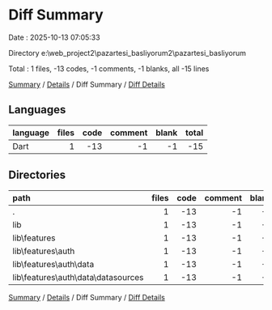 # Diff Summary

Date : 2025-10-13 07:05:33

Directory e:\\web_project2\\pazartesi_basliyorum2\\pazartesi_basliyorum

Total : 1 files,  -13 codes, -1 comments, -1 blanks, all -15 lines

[Summary](results.md) / [Details](details.md) / Diff Summary / [Diff Details](diff-details.md)

## Languages
| language | files | code | comment | blank | total |
| :--- | ---: | ---: | ---: | ---: | ---: |
| Dart | 1 | -13 | -1 | -1 | -15 |

## Directories
| path | files | code | comment | blank | total |
| :--- | ---: | ---: | ---: | ---: | ---: |
| . | 1 | -13 | -1 | -1 | -15 |
| lib | 1 | -13 | -1 | -1 | -15 |
| lib\\features | 1 | -13 | -1 | -1 | -15 |
| lib\\features\\auth | 1 | -13 | -1 | -1 | -15 |
| lib\\features\\auth\\data | 1 | -13 | -1 | -1 | -15 |
| lib\\features\\auth\\data\\datasources | 1 | -13 | -1 | -1 | -15 |

[Summary](results.md) / [Details](details.md) / Diff Summary / [Diff Details](diff-details.md)